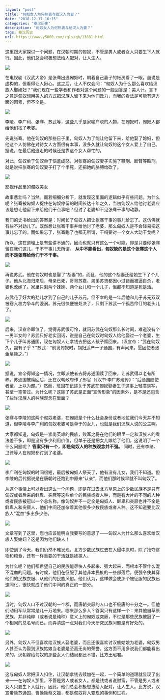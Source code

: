 ```yaml
---
layout: "post"
title: "匈奴女人为何热衷与给汉人为妻？"
date: "2018-12-17 16:15"
categories: "秦汉历史"
description: "匈奴女人为何热衷与给汉人为妻？"
tags: 秦汉历史
url: https://www.y5000.com/zgls/qh/13881.html
---
```






这里跟大家探讨一个问题，在汉朝时期的匈奴，不管是男人或者女人只要生下人就行。因此，他们总会积极想法给人配对，让人生人。

![](https://img.y5000.com/uploads/allimg/170217/094Q2F20-0.jpg)

在电视剧《汉武大帝》是张骞出逃匈奴时，朝着自己妻子的帐房看了一眼，虽说是虚构的，但看得让人揪心。这之后，让人不仅会问：“匈奴人为什么那么喜欢给汉族人娶媳妇？”我们现在一些学者和作者对这个问题的一般回答是：美人计。言下之意是匈奴想用美人的方式把汉族人留下来为他们效力，而我的看法是可能有这方面的因素，但不全是。

![](https://img.y5000.com/uploads/allimg/170217/8-1F21F935053C.jpg)

李陵、李广利、张骞、苏武等，这些几乎是家喻户晓的人物，在匈奴时，匈奴人都给他们找了老婆。

先说张骞。他在匈奴的那些日子里，匈奴人为了能让他留下来，给他娶了媳妇，但他这个人仿佛在对待女人方面很有本事，没多久就让匈奴的这个女人爱上了自己。据说，在最后他逃走的时候还是靠这个女人帮忙的。

对此，匈奴单于匈奴单于恼羞成怒，对张骞的匈奴妻子实施了鞭刑、断臂等酷刑。就是说把张骞的匈奴妻子打了个半死，还把她的胳膊给砍了。

![](https://img.y5000.com/uploads/allimg/170217/8-1F21F93515352.jpg)

影视作品里的匈奴美女

故事悲壮吗？当然。而若细细分析下，就发现这里面的逻辑似乎有些问题。为什么呢？张骞被匈奴人捉住在匈奴停留的时间长达十年之久，当初匈奴人给他讨老婆应该是想让他留下来给他们干点事吧？但讨了老婆却不见张骞干事的动静。

我们的史书给出的答案是：时间长了匈奴人把让张骞干事的事儿给忘了。这仿佛就有些不对劲儿了。既然想让张骞干事并给他讨了老婆，那么匈奴人是不会轻易把这事儿忘了的。而如果忘了，张骞跑了也都无所谓，干吗要对一个女人大动干戈呢？

所以，这在道理上是有些讲不通的，因而也就只有这么一个可能，即是只要你张骞留在我们这儿，干不干事儿无所谓。
**从中不能看出，匈奴缺的是这个张骞这个人而不是张骞给他们干不干事。**

![](https://img.y5000.com/uploads/allimg/170217/8-1F21F9352MJ.jpg)

再说苏武。他在匈奴时也是娶了“胡妻”的，而且，他的这个胡妻还给她生下了个儿子。他从北海归来后，母亲已死，哥哥苏嘉、弟弟苏贤都因小过错而被逼自杀，老婆也改嫁了。家里只剩两个妹妹、两个女儿和一个儿子，但都不知道是死是活。

苏武花了好大的劲儿才到了自己的儿子苏元，但不幸的是一年后他和儿子苏元双双被卷入权力争斗的漩涡。苏元很快便被处决了，只剩下苏武一个孤苦伶仃的老头儿了。

![](https://img.y5000.com/uploads/allimg/170217/8-1F21F93540330.jpg)

后来，汉宣帝即位了，觉得苏武很可怜，就问苏武在匈奴那么长时间，难道没有个一男半女的？苏武只好老实回话，说是自己在匈奴时匈奴人给他娶过一个老婆，生下个儿子叫苏通国，现在匈奴人让拿钱去把这人孩子赎回来。（汉宣帝：“武在匈奴久，岂有子乎？”苏武：“前发匈奴时，胡妇适产一子通国，有声问来，愿因使者致金帛赎之。”）

![](https://img.y5000.com/uploads/allimg/170217/8-1F21F93556232.jpg)

据说，宣帝得知这一情况，立即派使者去将苏通国赎了回来，让苏武得以老有所养。苏通国被赎回后，还在汉朝政府作了郎官（《汉书·李广苏建传》：“后通国随使者至，上以为郎。”）然而，班固在记述关于苏武在匈奴娶妻生子这事上轻描淡写，甚至一笔带过。为什么呢？这除了苏武是正面“宣传形象”的因素外，是不是还包含了些许汉族人的种族观念在里面？

![](https://img.y5000.com/uploads/allimg/170217/8-1F21F9360MX.jpg)

张骞与李陵的这两个匈奴老婆，在匈奴是个什么社会身份或者地位我们今天并不知道，但李陵与李广利的匈奴老婆可是单于的女儿，也就是我们汉族人说的公主啊。

大家都知道，匈奴是一崇尚英雄的民族，败军之将在他们的眼里一定和汉族人的看法差不多，即是没有多少利用价值，但单于还是把女儿嫁给了他们，这说明了一个什么问题呢？
**答案只有一个，即是匈奴人的种族观念并不强。** 同时，还有李绪、卫律等人在匈奴都讨到了老婆。

![](https://img.y5000.com/uploads/allimg/170217/8-1F21F93620235.jpg)

李广利在匈奴的时间很短，最后被匈奴人祭天了，他有没有儿女，我们不知道。但李陵的后代据说是在唐朝时还跑到中原来“认亲”，而他们那时候早就不叫匈奴了。

从这个事情上可以看出这么一个问题，即是在过去北方草原上的少数民族不是只有匈奴或者后来的鲜卑、突厥等这些单个的民族或者人种，而是有大片的不同的人种或者民族被冠以一个总名称。像匈奴并不一定全是匈奴人、鲜卑和突厥也并不全是鲜卑人和突厥人，他们中间还加杂着其他很多少数民族或者人种。这不知道要比汉族人“混血”多出多少倍。

![](https://img.y5000.com/uploads/allimg/170217/8-1F21F93631U9.jpg)

文章写到了这里，您也应该能明白我要写的意思了——匈奴人为什么那么喜欢给汉族人娶媳妇？这是因为他们缺人！

即使到了今天，我们仍然不难发现，北方少数民族过去在入侵中原时，除了抢夺财物和粮食，还有一样重要的干活就是掳掠人。

为什么呢？他们都希望自己的民族能尽快人多起来、强大起来，而根本不管什么混不混血的问题。有时候，他们在征服了其他非本民族的一些部落后，便强令使其穿他们的民族衣服、从他们的民族风俗。他们认为，这样做会使那个被征服的民族迅速同化，很快就成了他们中间的真正的一部分。

![](https://img.y5000.com/uploads/allimg/170217/8-1F21F93PU35.jpg)

当时，匈奴人口不过汉朝的一个郡，而唐朝突厥的人口也不极唐的十分之一。但他们动用军队常常是几十万地来。哪来那么多人？答案只有这样一个：来其他自草原民族，并非纯粹（或者说是纯种）意义上的匈奴或突厥，不过是那些民族被冠了一个相同的总名号而已。而弄清这一点对我们今天研究民族问题是有好处的。

![](https://img.y5000.com/uploads/allimg/170217/8-1F21F93T2N0.jpg)

另外，匈奴人不但喜欢给汉族人娶老婆，而且还很喜欢讨汉族姑娘为老婆，匈奴男人甚至认为娶到汉族姑娘当老婆是至高无尚的荣誉。这方面不用多说我们都能看出来的，汉朝嫁给匈奴的那些女人们结局都还不错，比方王昭君。

![](https://img.y5000.com/uploads/allimg/170217/8-1F21F93939E4.jpg)

这与匈奴人常把汉人扣住，让汉朝拿钱去赎加在一起，一个简单的道理就显现了出来——在匈奴人那里，不管是男人或者女人，都是钱或者说财富，不管是男人或者女人只要生下人就行。因此，他们总会积极想法给人配对，让人生人。比方说，汉宣帝赎苏通国、曹操赎蔡文姬，都是匈奴将人变现的事例和过程。
